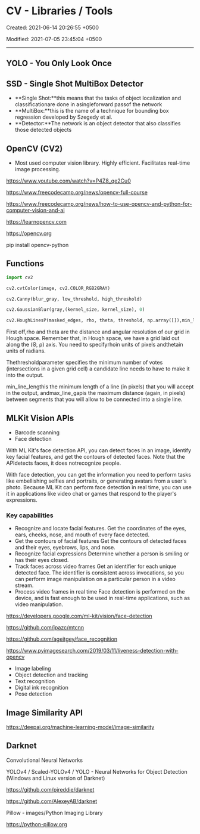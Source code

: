 # CV -  Libraries / Tools

Created: 2021-06-14 20:26:55 +0500

Modified: 2021-07-05 23:45:04 +0500

---

## YOLO - You Only Look Once

## SSD - Single Shot MultiBox Detector

- **Single Shot:**this means that the tasks of object localization and classificationare done in asingleforward passof the network
- **MultiBox:**this is the name of a technique for bounding box regression developed by Szegedy et al.
- **Detector:**The network is an object detector that also classifies those detected objects

## OpenCV (CV2)

- Most used computer vision library. Highly efficient. Facilitates real-time image processing.

<https://www.youtube.com/watch?v=P4Z8_qe2Cu0>

<https://www.freecodecamp.org/news/opencv-full-course>

<https://www.freecodecamp.org/news/how-to-use-opencv-and-python-for-computer-vision-and-ai>

<https://learnopencv.com>

<https://opencv.org>

pip install opencv-python

## Functions

```python
import cv2

cv2.cvtColor(image, cv2.COLOR_RGB2GRAY)

cv2.Canny(blur_gray, low_threshold, high_threshold)

cv2.GaussianBlur(gray,(kernel_size, kernel_size), 0)

cv2.HoughLinesP(masked_edges, rho, theta, threshold, np.array([]),min_line_length, max_line_gap)
```

First off,rho and theta are the distance and angular resolution of our grid in Hough space. Remember that, in Hough space, we have a grid laid out along the (Θ, ρ) axis. You need to specifyrhoin units of pixels andthetain units of radians.

Thethresholdparameter specifies the minimum number of votes (intersections in a given grid cell) a candidate line needs to have to make it into the output.

min_line_lengthis the minimum length of a line (in pixels) that you will accept in the output, andmax_line_gapis the maximum distance (again, in pixels) between segments that you will allow to be connected into a single line.

## MLKit Vision APIs

- Barcode scanning
- Face detection

With ML Kit's face detection API, you can detect faces in an image, identify key facial features, and get the contours of detected faces. Note that the APIdetects faces, it does notrecognize people.

With face detection, you can get the information you need to perform tasks like embellishing selfies and portraits, or generating avatars from a user's photo. Because ML Kit can perform face detection in real time, you can use it in applications like video chat or games that respond to the player's expressions.

### Key capabilities

- Recognize and locate facial features. Get the coordinates of the eyes, ears, cheeks, nose, and mouth of every face detected.
- Get the contours of facial features Get the contours of detected faces and their eyes, eyebrows, lips, and nose.
- Recognize facial expressions Determine whether a person is smiling or has their eyes closed.
- Track faces across video frames Get an identifier for each unique detected face. The identifier is consistent across invocations, so you can perform image manipulation on a particular person in a video stream.
- Process video frames in real time Face detection is performed on the device, and is fast enough to be used in real-time applications, such as video manipulation.

<https://developers.google.com/ml-kit/vision/face-detection>

<https://github.com/ipazc/mtcnn>

<https://github.com/ageitgey/face_recognition>

<https://www.pyimagesearch.com/2019/03/11/liveness-detection-with-opencv>

- Image labeling
- Object detection and tracking
- Text recognition
- Digital ink recognition
- Pose detection

## Image Similarity API

<https://deepai.org/machine-learning-model/image-similarity>

## Darknet

Convolutional Neural Networks

YOLOv4 / Scaled-YOLOv4 / YOLO - Neural Networks for Object Detection (Windows and Linux version of Darknet)

<https://github.com/pjreddie/darknet>

<https://github.com/AlexeyAB/darknet>

Pillow - images/Python Imaging Library

<https://python-pillow.org>
